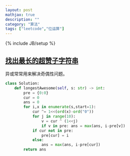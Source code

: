 ```yaml
---
layout: post
mathjax: true
description: ""
category: "算法"
tags: ["leetcode","位运算"]
---
```

{% include JB/setup %}

## [找出最长的超赞子字符串](https://leetcode.cn/problems/find-longest-awesome-substring/solutions/2773468/qian-zhui-yi-huo-he-fu-lei-si-ti-mu-pyth-j8lx/?envType=daily-question&envId=2024-05-20)

异或常常用来解决奇偶性问题。

```py
class Solution:
    def longestAwesome(self, s: str) -> int:
        pre = {0:0}
        cur = 0
        ans = 0
        for i,x in enumerate(s,start=1):
            cur ^= 1<<(ord(x)-ord("0"))
            for j in range(10):
                v = cur ^ (1<<j)
                if v in pre: ans = max(ans, i-pre[v])
            if cur not in pre: 
                pre[cur] = i
            else:
                ans = max(ans, i-pre[cur])
        return ans
```